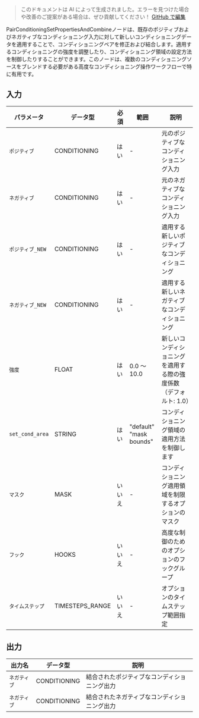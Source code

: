 > このドキュメントは AI によって生成されました。エラーを見つけた場合や改善のご提案がある場合は、ぜひ貢献してください！ [GitHub で編集](https://github.com/Comfy-Org/embedded-docs/blob/main/comfyui_embedded_docs/docs/PairConditioningSetPropertiesAndCombine/ja.md)

PairConditioningSetPropertiesAndCombineノードは、既存のポジティブおよびネガティブなコンディショニング入力に対して新しいコンディショニングデータを適用することで、コンディショニングペアを修正および結合します。適用するコンディショニングの強度を調整したり、コンディショニング領域の設定方法を制御したりすることができます。このノードは、複数のコンディショニングソースをブレンドする必要がある高度なコンディショニング操作ワークフローで特に有用です。

## 入力

| パラメータ | データ型 | 必須 | 範囲 | 説明 |
|-----------|-----------|----------|-------|-------------|
| `ポジティブ` | CONDITIONING | はい | - | 元のポジティブなコンディショニング入力 |
| `ネガティブ` | CONDITIONING | はい | - | 元のネガティブなコンディショニング入力 |
| `ポジティブ_NEW` | CONDITIONING | はい | - | 適用する新しいポジティブなコンディショニング |
| `ネガティブ_NEW` | CONDITIONING | はい | - | 適用する新しいネガティブなコンディショニング |
| `強度` | FLOAT | はい | 0.0 ～ 10.0 | 新しいコンディショニングを適用する際の強度係数（デフォルト: 1.0） |
| `set_cond_area` | STRING | はい | "default"<br>"mask bounds" | コンディショニング領域の適用方法を制御します |
| `マスク` | MASK | いいえ | - | コンディショニング適用領域を制限するオプションのマスク |
| `フック` | HOOKS | いいえ | - | 高度な制御のためのオプションのフックグループ |
| `タイムステップ` | TIMESTEPS_RANGE | いいえ | - | オプションのタイムステップ範囲指定 |

## 出力

| 出力名 | データ型 | 説明 |
|-------------|-----------|-------------|
| `ネガティブ` | CONDITIONING | 結合されたポジティブなコンディショニング出力 |
| `ネガティブ` | CONDITIONING | 結合されたネガティブなコンディショニング出力 |
